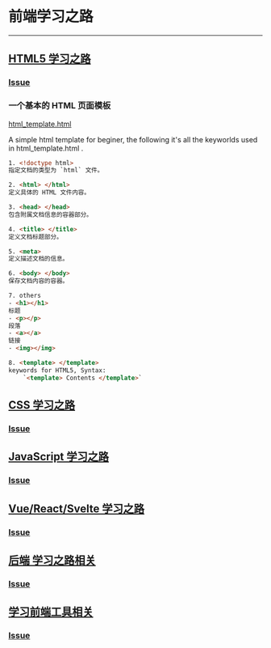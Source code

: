 # 前端学习之路
---

## [HTML5 学习之路](/docs/html5.md)
### [Issue](https://github.com/roadToFront-end/front-end_base/issues/1)

### 一个基本的 HTML 页面模板
[html_template.html](https://raw.githubusercontent.com/roadToFront-end/front-end_base/master/html_template.html)

A simple html template for beginer, the following it's all the keyworlds used in html_template.html .

```html
1. <!doctype html>
指定文档的类型为 `html` 文件。

2. <html> </html>
定义具体的 HTML 文件内容。

3. <head> </head>
包含附属文档信息的容器部分。

4. <title> </title>
定义文档标题部分。

5. <meta>
定义描述文档的信息。

6. <body> </body>
保存文档内容的容器。

7. others
- <h1></h1>
标题
- <p></p>
段落
- <a></a>
链接
- <img></img>

8. <template> </template>
keywords for HTML5, Syntax:
    `<template> Contents </template>`

```

## [CSS 学习之路](/docs/css.md)
### [Issue](https://github.com/roadToFront-end/front-end_base/issues/2)

## [JavaScript 学习之路](/docs/javaScript.md)
### [Issue](https://github.com/roadToFront-end/front-end_base/issues/3)

## [Vue/React/Svelte 学习之路](/docs/framework.md)
### [Issue](https://github.com/roadToFront-end/front-end_base/issues/4)

## [后端 学习之路相关](/docs/front-backend.md)
### [Issue](https://github.com/roadToFront-end/front-end_base/issues/5)

## [学习前端工具相关](/docs/tools.md)
### [Issue](https://github.com/roadToFront-end/front-end_base/issues/6)
